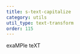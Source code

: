 ```yaml
---
title: s-text-capitalize
category: utils
util_type: text-transform
order: 115
---
```

<span class="s-text-capitalize">exaMPle teXT</span>